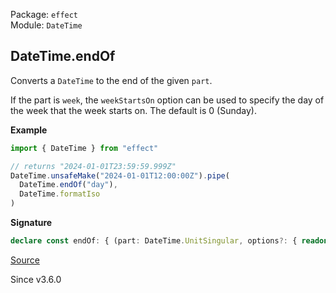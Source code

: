 Package: `effect`<br />
Module: `DateTime`<br />

## DateTime.endOf

Converts a `DateTime` to the end of the given `part`.

If the part is `week`, the `weekStartsOn` option can be used to specify the
day of the week that the week starts on. The default is 0 (Sunday).

**Example**

```ts
import { DateTime } from "effect"

// returns "2024-01-01T23:59:59.999Z"
DateTime.unsafeMake("2024-01-01T12:00:00Z").pipe(
  DateTime.endOf("day"),
  DateTime.formatIso
)
```

**Signature**

```ts
declare const endOf: { (part: DateTime.UnitSingular, options?: { readonly weekStartsOn?: 0 | 1 | 2 | 3 | 4 | 5 | 6 | undefined; }): <A extends DateTime>(self: A) => A; <A extends DateTime>(self: A, part: DateTime.UnitSingular, options?: { readonly weekStartsOn?: 0 | 1 | 2 | 3 | 4 | 5 | 6 | undefined; }): A; }
```

[Source](https://github.com/Effect-TS/effect/tree/main/packages/effect/src/DateTime.ts#L1471)

Since v3.6.0